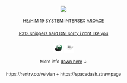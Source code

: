 <p align="center"><img src="https://github.com/zamhemlocke/zamhemlocke/blob/main/cutecute.gif">
<p align="center"><sup><ins>HE/HIM</ins>  19  <ins>SYSTEM</ins>  INTERSEX  <ins>AROACE</ins></sup>
<p align="center"><sup> <ins>R313  shippers  hard  DNI  sorry  i  dont  like  you</ins> </sup>
<p align="center"><img src="https://github.com/zamhemlocke/zamhemlocke/blob/main/noFilter.png"width="25" height="25"> <img src="https://github.com/zamhemlocke/zamhemlocke/blob/main/noFilter%20(1).png"width="25" height="25">
<p align="center"><sup> More info <ins>down here</ins> ↓ </sup> 
<p align="center"><sup>https://rentry.co/velvian + https://spacedash.straw.page </sup> 
